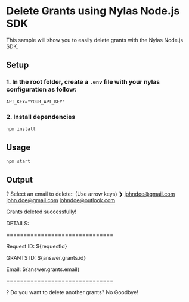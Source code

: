 # Delete Grants using Nylas Node.js SDK

This sample will show you to easily delete grants with the Nylas Node.js SDK.

## Setup

### 1. In the root folder, create a `.env` file with your nylas configuration as follow:

```
API_KEY="YOUR_API_KEY"
```

### 2. Install dependencies

```bash
npm install
```

## Usage

```bash
npm start
```

## Output

? Select an email to delete:: (Use arrow keys)
❯ johndoe@gmail.com
john.doe@gmail.com
johndoe@outlook.com

Grants deleted successfully!

DETAILS:

===============================

Request ID: ${requestId}

GRANTS ID: ${answer.grants.id}

Email: ${answer.grants.email}

===============================

? Do you want to delete another grants? No
Goodbye!
